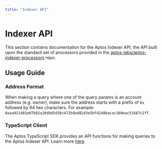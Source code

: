 ```yaml
---
title: "Indexer API"
---
```


# Indexer API

This section contains documentation for the Aptos Indexer API, the API built upon the standard set of processors provided in the [aptos-labs/aptos-indexer-processors](https://github.com/aptos-labs/aptos-indexer-processors) repo.

## Usage Guide

### Address Format

When making a query where one of the query params is an account address (e.g. owner), make sure the address starts with a prefix of `0x` followed by 64 hex characters. For example: `0xaa921481e07b82a26dbd5d3bc472b9ad82d3e5bfd248bacac160eac51687c2ff`.

### TypeScript Client

The Aptos TypeScript SDK provides an API functions for making queries to the Aptos Indexer API. Learn more [here](../../sdks/ts-sdk/fetch-data-from-chain.md).
